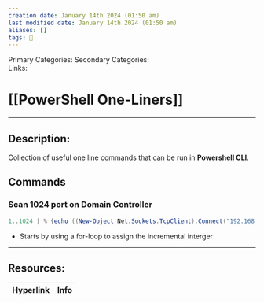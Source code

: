 ```yaml
---
creation date: January 14th 2024 (01:50 am)
last modified date: January 14th 2024 (01:50 am)
aliases: []
tags: 🧰
---
```

 
Primary Categories: 
Secondary Categories:  
Links: 
# [[PowerShell One-Liners]]  
___

## Description:
Collection of useful one line commands that can be run in **Powershell CLI**.

## Commands

### Scan 1024 port on Domain Controller
```PowerShell
1..1024 | % {echo ((New-Object Net.Sockets.TcpClient).Connect("192.168.50.151", $_)) "TCP port $_ is open"} 2>$null
```
- Starts by using a for-loop to assign the incremental interger

___

## Resources:

| Hyperlink | Info |
| --------- | ---- |


